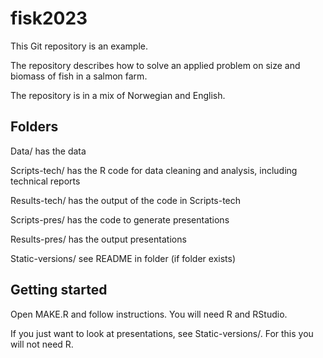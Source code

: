 # fisk2023

This Git repository is an example. 

The repository describes how to solve an applied problem on size and biomass of fish in a salmon farm.

The repository is in a mix of Norwegian and English.


## Folders

Data/ has the data

Scripts-tech/ has the R code for data cleaning and analysis, including technical reports

Results-tech/ has the output of the code in Scripts-tech

Scripts-pres/ has the code to generate presentations

Results-pres/ has the output presentations

Static-versions/ see README in folder (if folder exists)

## Getting started

Open MAKE.R and follow instructions. You will need R and RStudio.

If you just want to look at presentations, see Static-versions/. For this you will not need R.


